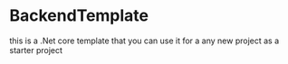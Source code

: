 # BackendTemplate
this is a .Net core template that you can use it for a any new project as a starter project
